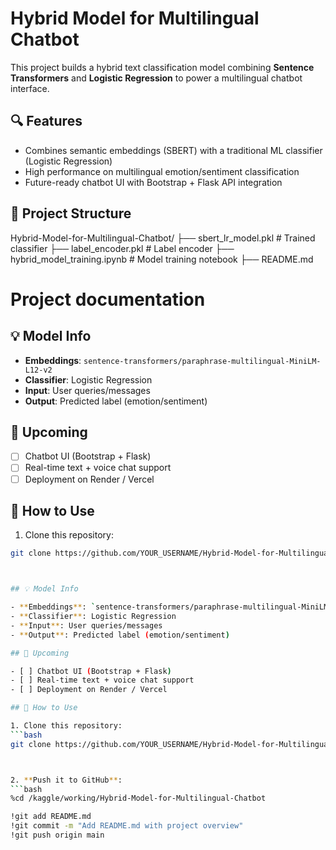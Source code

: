 # Hybrid Model for Multilingual Chatbot

This project builds a hybrid text classification model combining **Sentence Transformers** and **Logistic Regression** to power a multilingual chatbot interface.

## 🔍 Features

- Combines semantic embeddings (SBERT) with a traditional ML classifier (Logistic Regression)
- High performance on multilingual emotion/sentiment classification
- Future-ready chatbot UI with Bootstrap + Flask API integration

## 📁 Project Structure

Hybrid-Model-for-Multilingual-Chatbot/ 
├── sbert_lr_model.pkl # Trained classifier 
├── label_encoder.pkl # Label encoder 
├── hybrid_model_training.ipynb # Model training notebook 
├── README.md 

# Project documentation


## 💡 Model Info

- **Embeddings**: `sentence-transformers/paraphrase-multilingual-MiniLM-L12-v2`
- **Classifier**: Logistic Regression
- **Input**: User queries/messages
- **Output**: Predicted label (emotion/sentiment)

## 🚀 Upcoming

- [ ] Chatbot UI (Bootstrap + Flask)
- [ ] Real-time text + voice chat support
- [ ] Deployment on Render / Vercel

## 📌 How to Use

1. Clone this repository:
```bash
git clone https://github.com/YOUR_USERNAME/Hybrid-Model-for-Multilingual-Chatbot.git



## 💡 Model Info

- **Embeddings**: `sentence-transformers/paraphrase-multilingual-MiniLM-L12-v2`
- **Classifier**: Logistic Regression
- **Input**: User queries/messages
- **Output**: Predicted label (emotion/sentiment)

## 🚀 Upcoming

- [ ] Chatbot UI (Bootstrap + Flask)
- [ ] Real-time text + voice chat support
- [ ] Deployment on Render / Vercel

## 📌 How to Use

1. Clone this repository:
```bash
git clone https://github.com/YOUR_USERNAME/Hybrid-Model-for-Multilingual-Chatbot.git



2. **Push it to GitHub**:
```bash
%cd /kaggle/working/Hybrid-Model-for-Multilingual-Chatbot

!git add README.md
!git commit -m "Add README.md with project overview"
!git push origin main
